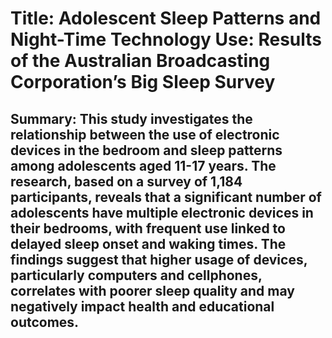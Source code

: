 # Title: Adolescent Sleep Patterns and Night-Time Technology Use: Results of the Australian Broadcasting Corporation’s Big Sleep Survey

## Summary: This study investigates the relationship between the use of electronic devices in the bedroom and sleep patterns among adolescents aged 11-17 years. The research, based on a survey of 1,184 participants, reveals that a significant number of adolescents have multiple electronic devices in their bedrooms, with frequent use linked to delayed sleep onset and waking times. The findings suggest that higher usage of devices, particularly computers and cellphones, correlates with poorer sleep quality and may negatively impact health and educational outcomes.